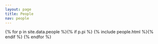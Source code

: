 ```yaml
---
layout: page
title: People
nav: people
---
```


{% for p in site.data.people %}{% if p.pi %}
{% include people.html %}{% endif %}
{% endfor %}

<!---
# Current lab members

{% for p in site.data.people %}{% if p.current %}
{% include people.html %}{% endif %}
{% endfor %}

# Former lab members

{% for p in site.data.people %}{% if p.former %}
{% include people.html %}{% endif %}
{% endfor %}

[qcbs]: http://qcbs.ca/fr/membres/les-chercheurs/?profile=166
[dom]: http://chaire-eec.uqar.ca/
[skemb]: http://phylodiversity.net/skembel/index.html
[stouffer]: http://stoufferlab.org/
--->
